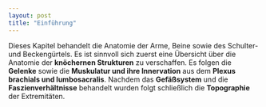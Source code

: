 ```yaml
---
layout: post
title: "Einführung"
---
```

Dieses Kapitel behandelt die Anatomie der Arme, Beine sowie des Schulter- und Beckengürtels. Es ist sinnvoll sich zuerst eine Übersicht über die Anatomie der **knöchernen Strukturen** zu verschaffen. Es folgen die **Gelenke** sowie die **Muskulatur und ihre Innervation** aus dem **Plexus brachials und lumbosacralis**. Nachdem das **Gefäßsystem** und die **Faszienverhältnisse** behandelt wurden folgt schließlich die **Topographie** der Extremitäten.
